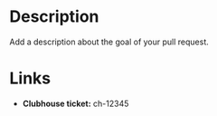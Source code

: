 # Description

Add a description about the goal of your pull request.

# Links

- **Clubhouse ticket:** ch-12345